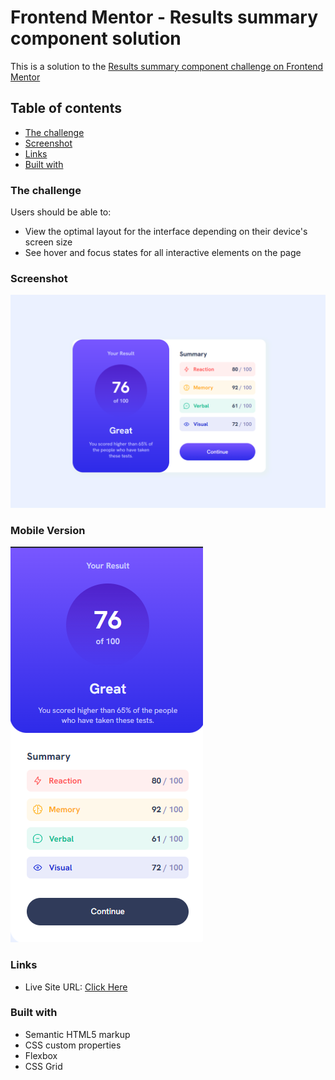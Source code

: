 # Frontend Mentor - Results summary component solution

This is a solution to the [Results summary component challenge on Frontend Mentor](https://www.frontendmentor.io/challenges/results-summary-component-CE_K6s0maV)

## Table of contents

- [The challenge](#the-challenge)
- [Screenshot](#screenshot)
- [Links](#links)
- [Built with](#built-with)

### The challenge

Users should be able to:

- View the optimal layout for the interface depending on their device's screen size
- See hover and focus states for all interactive elements on the page

### Screenshot

![](./design/Screenshot%202024-02-18%20121515.png)

### Mobile Version

![](./design/Screenshot%202024-02-18%20122521.png)

### Links

- Live Site URL: [Click Here](https://diazeddym.github.io/Frontend-Mentor---Social-proof-section-solution/)

### Built with

- Semantic HTML5 markup
- CSS custom properties
- Flexbox
- CSS Grid
